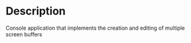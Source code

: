 # Description
Сonsole application that implements the creation and editing of multiple screen buffers
